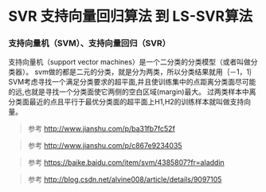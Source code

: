# SVR 支持向量回归算法 到 LS-SVR算法

### 支持向量机（SVM）、支持向量回归（SVR）
支持向量机（support vector machines）是一个二分类的分类模型（或者叫做分类器）。
svm做的都是二元的分类，就是分为两类，所以分类结果就用｛－1，1｝
SVM考虑寻找一个满足分类要求的超平面,并且使训练集中的点距离分类面尽可能的远,也就是寻找一个分类面使它两侧的空白区域(margin)最大。
过两类样本中离分类面最近的点且平行于最优分类面的超平面上H1,H2的训练样本就叫做支持向量。

> 参考 http://www.jianshu.com/p/ba31fb7fc52f

> 参考 http://www.jianshu.com/p/c867e9234035

> 参考 https://baike.baidu.com/item/svm/4385807?fr=aladdin

> 参考 http://blog.csdn.net/alvine008/article/details/9097105
